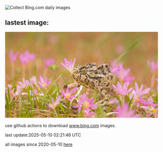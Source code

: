 ![Collect Bing.com daily images](https://github.com/counter2015/bing-daily-images/workflows/Collect%20Bing.com%20daily%20images/badge.svg)
## lastest image:
![](images/img.jpg)

use github actions to download www.bing.com images.

last update:2025-05-10 02:21:46 UTC

all images since 2020-05-10 [here](https://github.com/counter2015/bing-daily-images/tree/master/images) 

